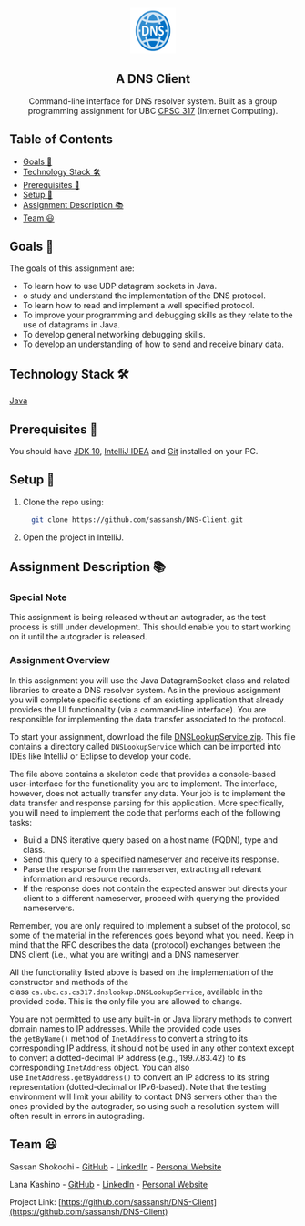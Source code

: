 <!-- PROJECT LOGO -->
<br />
<p align="center">
 <a href="https://github.com/sassansh/DNS-Client">
    <img src="/images/logo.png" alt="Logo" width="80" height="80">
  </a>
  <h2 align="center">A DNS Client</h2>

  <p align="center">
     Command-line interface for DNS resolver system. Built as a group programming assignment for UBC <a href="https://courses.students.ubc.ca/cs/courseschedule?pname=subjarea&tname=subj-course&dept=CPSC&course=317">CPSC 317</a> (Internet Computing).
  </p>
</p>

<!-- ![Assignment Question](/images/interface.png) -->

## Table of Contents

- [Goals 🎯](#goals-)
- [Technology Stack 🛠️](#technology-stack-)
- [Prerequisites 🍪](#prerequisites-)
- [Setup 🔧](#setup-)
- [Assignment Description 📚](#assignment-description-)
- [Team ‎😃](#team-)

## Goals 🎯

The goals of this assignment are:

- To learn how to use UDP datagram sockets in Java.
- o study and understand the implementation of the DNS protocol.
- To learn how to read and implement a well specified protocol.
- To improve your programming and debugging skills as they relate to the use of datagrams in Java.
- To develop general networking debugging skills.
- To develop an understanding of how to send and receive binary data.

## Technology Stack 🛠️

[Java](https://www.java.com/en/)

## Prerequisites 🍪

You should have [JDK 10](https://www.oracle.com/ca-en/java/technologies/java-archive-javase10-downloads.html), [IntelliJ IDEA](https://www.jetbrains.com/idea/) and [Git](https://git-scm.com/) installed on your PC.

## Setup 🔧

1. Clone the repo using:

   ```bash
     git clone https://github.com/sassansh/DNS-Client.git
   ```

2. Open the project in IntelliJ.

## Assignment Description 📚

### Special Note

This assignment is being released without an autograder, as the test process is still under development. This should enable you to start working on it until the autograder is released.

### Assignment Overview

In this assignment you will use the Java DatagramSocket class and related libraries to create a DNS resolver system. As in the previous assignment you will complete specific sections of an existing application that already provides the UI functionality (via a command-line interface). You are responsible for implementing the data transfer associated to the protocol.

To start your assignment, download the file [DNSLookupService.zip](https://ca.prairielearn.com/pl/course_instance/2347/instance_question/10685205/clientFilesQuestion/DNSLookupService.zip). This file contains a directory called `DNSLookupService` which can be imported into IDEs like IntelliJ or Eclipse to develop your code.

The file above contains a skeleton code that provides a console-based user-interface for the functionality you are to implement. The interface, however, does not actually transfer any data. Your job is to implement the data transfer and response parsing for this application. More specifically, you will need to implement the code that performs each of the following tasks:

- Build a DNS iterative query based on a host name (FQDN), type and class.
- Send this query to a specified nameserver and receive its response.
- Parse the response from the nameserver, extracting all relevant information and resource records.
- If the response does not contain the expected answer but directs your client to a different nameserver, proceed with querying the provided nameservers.

Remember, you are only required to implement a subset of the protocol, so some of the material in the references goes beyond what you need. Keep in mind that the RFC describes the data (protocol) exchanges between the DNS client (i.e., what you are writing) and a DNS nameserver.

All the functionality listed above is based on the implementation of the constructor and methods of the class `ca.ubc.cs.cs317.dnslookup.DNSLookupService`, available in the provided code. This is the only file you are allowed to change.

You are not permitted to use any built-in or Java library methods to convert domain names to IP addresses. While the provided code uses the `getByName()` method of `InetAddress` to convert a string to its corresponding IP address, it should not be used in any other context except to convert a dotted-decimal IP address (e.g., 199.7.83.42) to its corresponding `InetAddress` object. You can also use `InetAddress.getByAddress()` to convert an IP address to its string representation (dotted-decimal or IPv6-based). Note that the testing environment will limit your ability to contact DNS servers other than the ones provided by the autograder, so using such a resolution system will often result in errors in autograding.

## Team ‎😃

Sassan Shokoohi - [GitHub](https://github.com/sassansh) - [LinkedIn](https://www.linkedin.com/in/sassanshokoohi/) - [Personal Website](https://sassanshokoohi.ca)

Lana Kashino - [GitHub](https://github.com/lanakashino) - [LinkedIn](https://www.linkedin.com/in/lanakashino/) - [Personal Website](https://lanakashino.com)

Project Link: [https://github.com/sassansh/DNS-Client](https://github.com/sassansh/DNS-Client)

[linkedin-shield]: https://img.shields.io/badge/-LinkedIn-black.svg?style=for-the-badge&logo=linkedin&colorB=555
[linkedin-url]: https://www.linkedin.com/in/sassanshokoohi/
